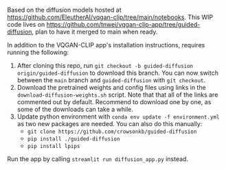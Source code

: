 Based on the diffusion models hosted at https://github.com/EleutherAI/vqgan-clip/tree/main/notebooks. This WIP code lives on https://github.com/tnwei/vqgan-clip-app/tree/guided-diffusion, plan to have it merged to main when ready.

In addition to the VQGAN-CLIP app's installation instructions, requires running the following:

1. After cloning this repo, run `git checkout -b guided-diffusion origin/guided-diffusion` to download this branch. You can now switch between the `main` branch and `guided-diffusion` with `git checkout`.
2. Download the pretrained weights and config files using links in the `download-diffusion-weights.sh` script. Note that that all of the links are commented out by default. Recommend to download one by one, as some of the downloads can take a while.
3. Update python environment with `conda env update -f environment.yml` as two new packages are needed. You can also do this manually:
    + `git clone https://github.com/crowsonkb/guided-diffusion`
    + `pip install ./guided-diffusion`
    + `pip install lpips`

Run the app by calling `streamlit run diffusion_app.py` instead.